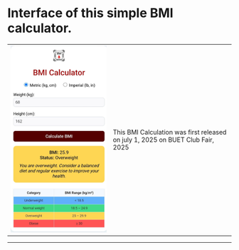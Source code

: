 <h1>Interface of this simple BMI calculator.</h1>

| | |
|---|---|
| ![BMI Calculator](https://github.com/md-muqtadir-fuad/BMI-Calculator/blob/e539b55ee3b40417ccb70aeae6a2c721b22012c3/bmi.jpg?raw=true) | This BMI Calculation was first released on july 1, 2025 on BUET Club Fair, 2025 |

---



